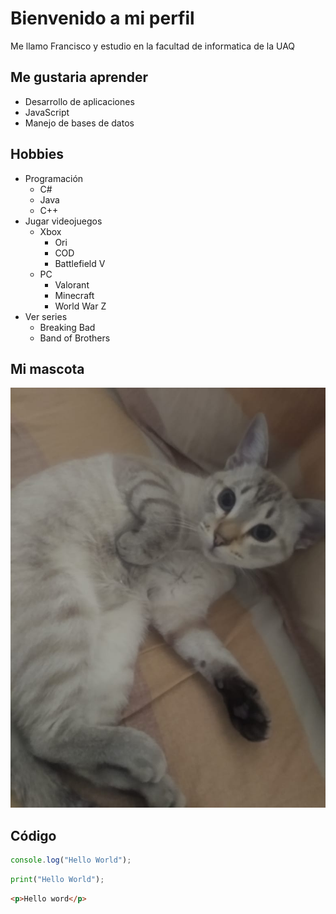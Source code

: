 # Bienvenido a mi perfil

Me llamo Francisco y estudio en la facultad de informatica de la UAQ

## Me gustaria aprender
- Desarrollo de aplicaciones
- JavaScript
- Manejo de bases de datos

## Hobbies 
- Programación
    - C#
    - Java
    - C++
- Jugar videojuegos
    - Xbox
        - Ori
        - COD
        - Battlefield V
    - PC
        - Valorant
        - Minecraft
        - World War Z
- Ver series 
    - Breaking Bad
    - Band of Brothers



## Mi mascota

![Foto de mi mascota](estopa.jpeg)

## Código

```Javascript
console.log("Hello World");
```
```python
print("Hello World");
```
```html
<p>Hello word</p>
